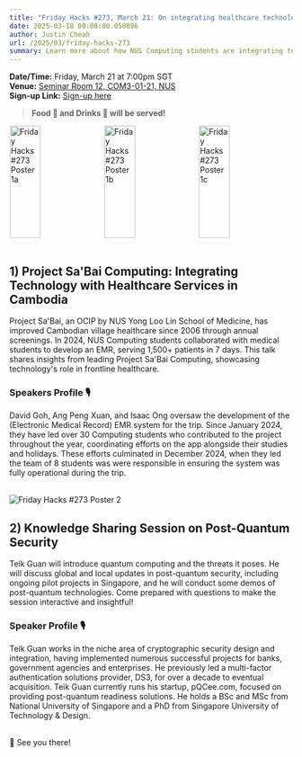 ```yaml
---
title: "Friday Hacks #273, March 21: On integrating healthcare technology in Cambodia and post-quantum security"
date: 2025-03-18 00:08:00.050096
author: Justin Cheah
url: /2025/03/friday-hacks-273
summary: Learn more about how NUS Computing students are integrating technology with healthcare in Cambodia and the latest in post-quantum security
---
```


**Date/Time:** Friday, March 21 at 7:00pm SGT<br />
**Venue:** <a href="https://nusmods.com/venues/COM3-01-21">Seminar Room 12, COM3-01-21, NUS</a><br />
**Sign-up Link:** [Sign-up here](https://hckr.cc/fh-273-signup-non-nus)<br />

> **Food 🍕 and Drinks 🧋 will be served!**

<div style="display: flex; justify-content: center; gap: 2px;">
    <img src="/img/2025/fh/273-1a.png" alt="Friday Hacks #273 Poster 1a" style="width: 33%; height: 200px; object-fit: cover;" />
    <img src="/img/2025/fh/273-1b.jpg" alt="Friday Hacks #273 Poster 1b" style="width: 33%; height: 200px; object-fit: cover;" />
    <img src="/img/2025/fh/273-1c.jpg" alt="Friday Hacks #273 Poster 1c" style="width: 33%; height: 200px; object-fit: cover;" />
</div>
<br />

## 1) Project Sa'Bai Computing: Integrating Technology with Healthcare Services in Cambodia

Project Sa'Bai, an OCIP by NUS Yong Loo Lin School of Medicine, has improved Cambodian village healthcare since 2006 through annual screenings. In 2024, NUS Computing students collaborated with medical students to develop an EMR, serving 1,500+ patients in 7 days. This talk shares insights from leading Project Sa'Bai Computing, showcasing technology's role in frontline healthcare.

### Speakers Profile 🎙️️

David Goh, Ang Peng Xuan, and Isaac Ong oversaw the development of the (Electronic Medical Record) EMR system for the trip. Since January 2024, they have led over 30 Computing students who contributed to the project throughout the year, coordinating efforts on the app alongside their studies and holidays. These efforts culminated in December 2024, when they led the team of 8 students was were responsible in ensuring the system was fully operational during the trip.<br /><br />

<img src="/img/2025/fh/273-2.jpg" alt="Friday Hacks #273 Poster 2" /><br />

## 2) Knowledge Sharing Session on Post-Quantum Security

Teik Guan will introduce quantum computing and the threats it poses. He will discuss global and local updates in post-quantum security, including ongoing pilot projects in Singapore, and he will conduct some demos of post-quantum technologies. Come prepared with questions to make the session interactive and insightful!

### Speaker Profile 🎙️

Teik Guan works in the niche area of cryptographic security design and integration, having implemented numerous successful projects for banks, government agencies and enterprises. He previously led a multi-factor authentication solutions provider, DS3, for over a decade to eventual acquisition. Teik Guan currently runs his startup, pQCee.com, focused on providing post-quantum readiness solutions. He holds a BSc and MSc from National University of Singapore and a PhD from Singapore University of Technology & Design. <br /><br />

👋 See you there!
